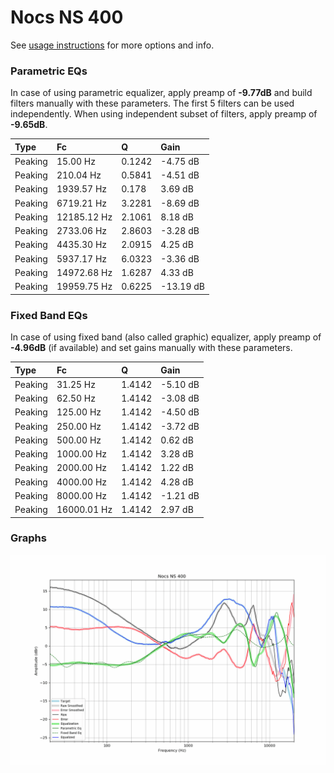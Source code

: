 # Nocs NS 400
See [usage instructions](https://github.com/jaakkopasanen/AutoEq#usage) for more options and info.

### Parametric EQs
In case of using parametric equalizer, apply preamp of **-9.77dB** and build filters manually
with these parameters. The first 5 filters can be used independently.
When using independent subset of filters, apply preamp of **-9.65dB**.

| Type    | Fc          |      Q | Gain      |
|:--------|:------------|:-------|:----------|
| Peaking | 15.00 Hz    | 0.1242 | -4.75 dB  |
| Peaking | 210.04 Hz   | 0.5841 | -4.51 dB  |
| Peaking | 1939.57 Hz  | 0.178  | 3.69 dB   |
| Peaking | 6719.21 Hz  | 3.2281 | -8.69 dB  |
| Peaking | 12185.12 Hz | 2.1061 | 8.18 dB   |
| Peaking | 2733.06 Hz  | 2.8603 | -3.28 dB  |
| Peaking | 4435.30 Hz  | 2.0915 | 4.25 dB   |
| Peaking | 5937.17 Hz  | 6.0323 | -3.36 dB  |
| Peaking | 14972.68 Hz | 1.6287 | 4.33 dB   |
| Peaking | 19959.75 Hz | 0.6225 | -13.19 dB |

### Fixed Band EQs
In case of using fixed band (also called graphic) equalizer, apply preamp of **-4.96dB**
(if available) and set gains manually with these parameters.

| Type    | Fc          |      Q | Gain     |
|:--------|:------------|:-------|:---------|
| Peaking | 31.25 Hz    | 1.4142 | -5.10 dB |
| Peaking | 62.50 Hz    | 1.4142 | -3.08 dB |
| Peaking | 125.00 Hz   | 1.4142 | -4.50 dB |
| Peaking | 250.00 Hz   | 1.4142 | -3.72 dB |
| Peaking | 500.00 Hz   | 1.4142 | 0.62 dB  |
| Peaking | 1000.00 Hz  | 1.4142 | 3.28 dB  |
| Peaking | 2000.00 Hz  | 1.4142 | 1.22 dB  |
| Peaking | 4000.00 Hz  | 1.4142 | 4.28 dB  |
| Peaking | 8000.00 Hz  | 1.4142 | -1.21 dB |
| Peaking | 16000.01 Hz | 1.4142 | 2.97 dB  |

### Graphs
![](./Nocs%20NS%20400.png)